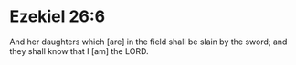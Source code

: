 # Ezekiel 26:6

And her daughters which [are] in the field shall be slain by the sword; and they shall know that I [am] the LORD.